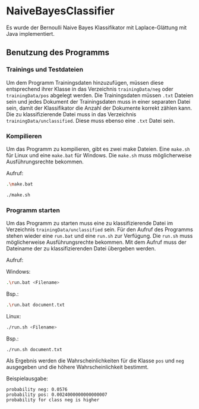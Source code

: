 # NaiveBayesClassifier

Es wurde der Bernoulli Naive Bayes Klassifikator mit Laplace-Glättung mit Java implementiert.

## Benutzung des Programms

### Trainings und Testdateien

Um dem Programm Trainingsdaten hinzuzufügen, müssen diese entsprechend ihrer Klasse in das Verzeichnis 
``
trainingData/neg
``
oder
``
trainingData/pos
``
abgelegt werden. Die Trainingsdaten müssen ``.txt`` Dateien sein und jedes Dokument der Trainingsdaten muss in einer separaten
Datei sein, damit der Klassifikator die Anzahl der Dokumente korrekt zählen kann. Die zu klassifizierende 
Datei muss in das Verzeichnis ``trainingData/unclassified``. Diese muss ebenso eine ``.txt`` Datei sein.

### Kompilieren

Um das Programm zu kompilieren, gibt es zwei make Dateien. Eine ``make.sh`` für Linux und eine ``make.bat`` für Windows. Die
``make.sh`` muss möglicherweise Ausführungsrechte bekommen.

Aufruf:

```bash
.\make.bat
```

```bash
./make.sh
```

### Programm starten

Um das Programm zu starten muss eine zu klassifizierende Datei im Verzeichnis
``
trainingData/unclassified
``
sein. Für den Aufruf des Programms stehen wieder eine ``run.bat`` und eine ``run.sh`` zur Verfügung. Die
``run.sh`` muss möglicherweise Ausführungsrechte bekommen. Mit dem Aufruf muss der Dateiname der 
zu klassifizierenden Datei übergeben werden.

Aufruf:

Windows:

```bash
.\run.bat <Filename>
```

Bsp.:

```bash
.\run.bat document.txt
```

Linux:

```bash
./run.sh <Filename>
```
Bsp.:

```bash
./run.sh document.txt
```

Als Ergebnis werden die Wahrscheinlichkeiten für die Klasse ``pos`` und ``neg`` ausgegeben und die höhere Wahrscheinlichkeit 
bestimmt.

Beispielausgabe:
```
probability neg: 0.0576
probability pos: 0.0024000000000000007
probability for class neg is higher
```



